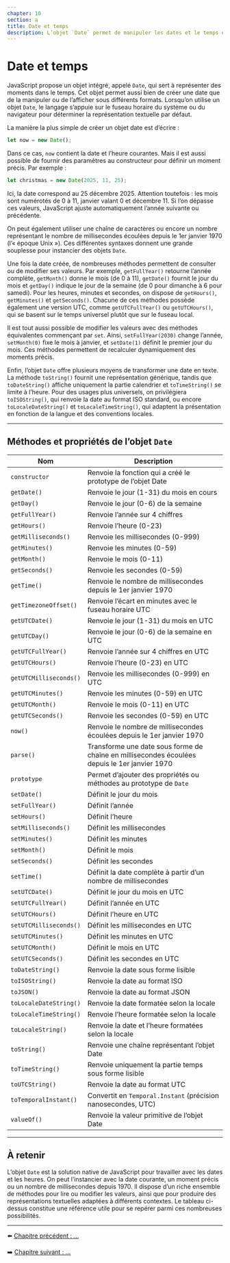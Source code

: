 ```yaml
---
chapter: 10
section: a
title: Date et temps
description: L’objet `Date` permet de manipuler les dates et le temps en JavaScript. Il fournit de nombreuses méthodes pour consulter, modifier et afficher les informations temporelles, en tenant compte du fuseau horaire du système.
---
```


# Date et temps

JavaScript propose un objet intégré, appelé `Date`, qui sert à représenter des moments dans le temps. Cet objet permet aussi bien de créer une date que de la manipuler ou de l’afficher sous différents formats. Lorsqu’on utilise un objet `Date`, le langage s’appuie sur le fuseau horaire du système ou du navigateur pour déterminer la représentation textuelle par défaut.

La manière la plus simple de créer un objet date est d’écrire :

```javascript
let now = new Date();
```

Dans ce cas, `now` contient la date et l’heure courantes. Mais il est aussi possible de fournir des paramètres au constructeur pour définir un moment précis. Par exemple :

```javascript
let christmas = new Date(2025, 11, 25);
```

Ici, la date correspond au 25 décembre 2025. Attention toutefois : les mois sont numérotés de 0 à 11, janvier valant 0 et décembre 11. Si l’on dépasse ces valeurs, JavaScript ajuste automatiquement l’année suivante ou précédente.

On peut également utiliser une chaîne de caractères ou encore un nombre représentant le nombre de millisecondes écoulées depuis le 1er janvier 1970 (l’« époque Unix »). Ces différentes syntaxes donnent une grande souplesse pour instancier des objets `Date`.

Une fois la date créée, de nombreuses méthodes permettent de consulter ou de modifier ses valeurs. Par exemple, `getFullYear()` retourne l’année complète, `getMonth()` donne le mois (de 0 à 11), `getDate()` fournit le jour du mois et `getDay()` indique le jour de la semaine (de 0 pour dimanche à 6 pour samedi). Pour les heures, minutes et secondes, on dispose de `getHours()`, `getMinutes()` et `getSeconds()`. Chacune de ces méthodes possède également une version UTC, comme `getUTCFullYear()` ou `getUTCHours()`, qui se basent sur le temps universel plutôt que sur le fuseau local.

Il est tout aussi possible de modifier les valeurs avec des méthodes équivalentes commençant par `set`. Ainsi, `setFullYear(2030)` change l’année, `setMonth(0)` fixe le mois à janvier, et `setDate(1)` définit le premier jour du mois. Ces méthodes permettent de recalculer dynamiquement des moments précis.

Enfin, l’objet `Date` offre plusieurs moyens de transformer une date en texte. La méthode `toString()` fournit une représentation générique, tandis que `toDateString()` affiche uniquement la partie calendrier et `toTimeString()` se limite à l’heure. Pour des usages plus universels, on privilégiera `toISOString()`, qui renvoie la date au format ISO standard, ou encore `toLocaleDateString()` et `toLocaleTimeString()`, qui adaptent la présentation en fonction de la langue et des conventions locales.

---

## Méthodes et propriétés de l’objet `Date`

| Nom                    | Description                                                                                   |
| ---------------------- | --------------------------------------------------------------------------------------------- |
| `constructor`          | Renvoie la fonction qui a créé le prototype de l’objet Date                                   |
| `getDate()`            | Renvoie le jour (1-31) du mois en cours                                                       |
| `getDay()`             | Renvoie le jour (0-6) de la semaine                                                           |
| `getFullYear()`        | Renvoie l’année sur 4 chiffres                                                                |
| `getHours()`           | Renvoie l’heure (0-23)                                                                        |
| `getMilliseconds()`    | Renvoie les millisecondes (0-999)                                                             |
| `getMinutes()`         | Renvoie les minutes (0-59)                                                                    |
| `getMonth()`           | Renvoie le mois (0-11)                                                                        |
| `getSeconds()`         | Renvoie les secondes (0-59)                                                                   |
| `getTime()`            | Renvoie le nombre de millisecondes depuis le 1er janvier 1970                                 |
| `getTimezoneOffset()`  | Renvoie l’écart en minutes avec le fuseau horaire UTC                                         |
| `getUTCDate()`         | Renvoie le jour (1-31) du mois en UTC                                                         |
| `getUTCDay()`          | Renvoie le jour (0-6) de la semaine en UTC                                                    |
| `getUTCFullYear()`     | Renvoie l’année sur 4 chiffres en UTC                                                         |
| `getUTCHours()`        | Renvoie l’heure (0-23) en UTC                                                                 |
| `getUTCMilliseconds()` | Renvoie les millisecondes (0-999) en UTC                                                      |
| `getUTCMinutes()`      | Renvoie les minutes (0-59) en UTC                                                             |
| `getUTCMonth()`        | Renvoie le mois (0-11) en UTC                                                                 |
| `getUTCSeconds()`      | Renvoie les secondes (0-59) en UTC                                                            |
| `now()`                | Renvoie le nombre de millisecondes écoulées depuis le 1er janvier 1970                        |
| `parse()`              | Transforme une date sous forme de chaîne en millisecondes écoulées depuis le 1er janvier 1970 |
| `prototype`            | Permet d’ajouter des propriétés ou méthodes au prototype de `Date`                            |
| `setDate()`            | Définit le jour du mois                                                                       |
| `setFullYear()`        | Définit l’année                                                                               |
| `setHours()`           | Définit l’heure                                                                               |
| `setMilliseconds()`    | Définit les millisecondes                                                                     |
| `setMinutes()`         | Définit les minutes                                                                           |
| `setMonth()`           | Définit le mois                                                                               |
| `setSeconds()`         | Définit les secondes                                                                          |
| `setTime()`            | Définit la date complète à partir d’un nombre de millisecondes                                |
| `setUTCDate()`         | Définit le jour du mois en UTC                                                                |
| `setUTCFullYear()`     | Définit l’année en UTC                                                                        |
| `setUTCHours()`        | Définit l’heure en UTC                                                                        |
| `setUTCMilliseconds()` | Définit les millisecondes en UTC                                                              |
| `setUTCMinutes()`      | Définit les minutes en UTC                                                                    |
| `setUTCMonth()`        | Définit le mois en UTC                                                                        |
| `setUTCSeconds()`      | Définit les secondes en UTC                                                                   |
| `toDateString()`       | Renvoie la date sous forme lisible                                                            |
| `toISOString()`        | Renvoie la date au format ISO                                                                 |
| `toJSON()`             | Renvoie la date au format JSON                                                                |
| `toLocaleDateString()` | Renvoie la date formatée selon la locale                                                      |
| `toLocaleTimeString()` | Renvoie l’heure formatée selon la locale                                                      |
| `toLocaleString()`     | Renvoie la date et l’heure formatées selon la locale                                          |
| `toString()`           | Renvoie une chaîne représentant l’objet Date                                                  |
| `toTimeString()`       | Renvoie uniquement la partie temps sous forme lisible                                         |
| `toUTCString()`        | Renvoie la date au format UTC                                                                 |
| `toTemporalInstant()`  | Convertit en `Temporal.Instant` (précision nanosecondes, UTC)                                 |
| `valueOf()`            | Renvoie la valeur primitive de l’objet Date                                                   |

---

## À retenir

L’objet `Date` est la solution native de JavaScript pour travailler avec les dates et les heures. On peut l’instancier avec la date courante, un moment précis ou un nombre de millisecondes depuis 1970. Il dispose d’un riche ensemble de méthodes pour lire ou modifier les valeurs, ainsi que pour produire des représentations textuelles adaptées à différents contextes. Le tableau ci-dessus constitue une référence utile pour se repérer parmi ces nombreuses possibilités.

---

⬅️ [Chapitre précédent : …](../09_objets/l_Exercices.md)

➡️ [Chapitre suivant : …](./b_Exercices.md)

